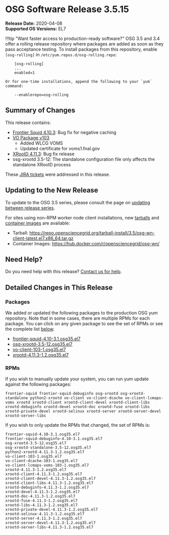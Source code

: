 OSG Software Release 3.5.15
===========================

**Release Date:** 2020-04-08    
**Supported OS Versions:** EL7

!!!tip "Want faster access to production-ready software?"
    OSG 3.5 and 3.4 offer a rolling release repository where packages are added as soon as they pass acceptance testing.
    To install packages from this repository, enable `[osg-rolling]` in `/etc/yum.repos.d/osg-rolling.repo`:

        [osg-rolling]
        ...
        enabled=1

    Or for one-time installations, append the following to your `yum` command:

        --enablerepo=osg-rolling

Summary of Changes
------------------

This release contains:

-   [Frontier Squid 4.10.3](http://frontier.cern.ch/dist/frontier-squid-releasenotes.txt): Bug fix for negative caching
-   [VO Package v103](https://github.com/opensciencegrid/osg-vo-config/releases/tag/release-102)
    -   Added WLCG VOMS
    -   Updated certificate for voms1.fnal.gov
-   [XRootD 4.11.3](https://github.com/xrootd/xrootd/blob/v4.11.3/docs/ReleaseNotes.txt): Bug fix release
-   osg-xrootd 3.5-12: The standalone configuration file only affects the standalone XRootD process

These
[JIRA tickets](https://jira.opensciencegrid.org/issues/?jql=project%20%3D%20SOFTWARE%20AND%20fixVersion%20%3D%203.5.15%20ORDER%20BY%20priority%20DESC%2C%20key%20DESC)
were addressed in this release.

Updating to the New Release
---------------------------

To update to the OSG 3.5 series, please consult the page on
[updating between release series](../release_series.md#updating-to-osg-35).

For sites using non-RPM worker node client installations, new [tarballs](../../worker-node/install-wn-tarball.md) and
[container images](../../worker-node/using-wn-containers.md) are available:

- Tarball: <https://repo.opensciencegrid.org/tarball-install/3.5/osg-wn-client-latest.el7.x86_64.tar.gz>
- Container Images: <https://hub.docker.com/r/opensciencegrid/osg-wn/>

Need Help?
----------

Do you need help with this release? [Contact us for help](../../common/help.md).

Detailed Changes in This Release
--------------------------------

### Packages

We added or updated the following packages to the production OSG yum repository.
Note that in some cases, there are multiple RPMs for each package.
You can click on any given package to see the set of RPMs or see the complete list [below](#rpms).

-   [frontier-squid-4.10-3.1.osg35.el7](https://koji.chtc.wisc.edu/koji/search?match=glob&type=build&terms=frontier-squid-4.10-3.1.osg35.el7)
-   [osg-xrootd-3.5-12.osg35.el7](https://koji.chtc.wisc.edu/koji/search?match=glob&type=build&terms=osg-xrootd-3.5-12.osg35.el7)
-   [vo-client-103-1.osg35.el7](https://koji.chtc.wisc.edu/koji/search?match=glob&type=build&terms=vo-client-103-1.osg35.el7)
-   [xrootd-4.11.3-1.2.osg35.el7](https://koji.chtc.wisc.edu/koji/search?match=glob&type=build&terms=xrootd-4.11.3-1.2.osg35.el7)

### RPMs

If you wish to manually update your system, you can run yum update against the following packages:

    frontier-squid frontier-squid-debuginfo osg-xrootd osg-xrootd-standalone python2-xrootd vo-client vo-client-dcache vo-client-lcmaps-voms xrootd xrootd-client xrootd-client-devel xrootd-client-libs xrootd-debuginfo xrootd-devel xrootd-doc xrootd-fuse xrootd-libs xrootd-private-devel xrootd-selinux xrootd-server xrootd-server-devel xrootd-server-libs

If you wish to only update the RPMs that changed, the set of RPMs is:

``` file
frontier-squid-4.10-3.1.osg35.el7
frontier-squid-debuginfo-4.10-3.1.osg35.el7
osg-xrootd-3.5-12.osg35.el7
osg-xrootd-standalone-3.5-12.osg35.el7
python2-xrootd-4.11.3-1.2.osg35.el7
vo-client-103-1.osg35.el7
vo-client-dcache-103-1.osg35.el7
vo-client-lcmaps-voms-103-1.osg35.el7
xrootd-4.11.3-1.2.osg35.el7
xrootd-client-4.11.3-1.2.osg35.el7
xrootd-client-devel-4.11.3-1.2.osg35.el7
xrootd-client-libs-4.11.3-1.2.osg35.el7
xrootd-debuginfo-4.11.3-1.2.osg35.el7
xrootd-devel-4.11.3-1.2.osg35.el7
xrootd-doc-4.11.3-1.2.osg35.el7
xrootd-fuse-4.11.3-1.2.osg35.el7
xrootd-libs-4.11.3-1.2.osg35.el7
xrootd-private-devel-4.11.3-1.2.osg35.el7
xrootd-selinux-4.11.3-1.2.osg35.el7
xrootd-server-4.11.3-1.2.osg35.el7
xrootd-server-devel-4.11.3-1.2.osg35.el7
xrootd-server-libs-4.11.3-1.2.osg35.el7
```
